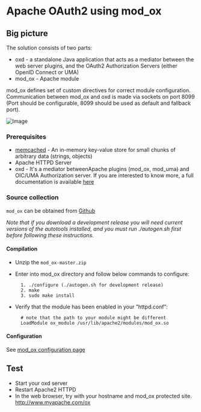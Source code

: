 # Apache OAuth2 using mod_ox

## Big picture

The solution consists of two parts:

* oxd - a standalone Java application that acts as a mediator between the web server plugins, and the OAuth2 Authorization Servers (either OpenID Connect or UMA) 
* mod_ox - Apache module

mod_ox defines set of custom directives for correct module configuration. Communication between mod_ox and oxd is made via sockets on port 8099 (Port should be configurable, 8099 should be used as default and fallback port).

![Image](https://raw.githubusercontent.com/GluuFederation/docs/master/sources/img/openid_connect/oxd_overview.png?raw=true)

### Prerequisites

* [memcached](http://memcached.org/) - An in-memory key-value store for small chunks of arbitrary data (strings, objects)
* Apache HTTPD Server
* oxd - It's a mediator betweenApache plugins (mod_ox, mod_uma) and OIC/UMA Authorization server. If you are interested to know more, a full documentation is available [here](http://ox.gluu.org/doku.php?id=oxd:home)

### Source collection

`mod_ox` can be obtained from [Github](https://github.com/GluuFederation/mod_ox/archive/master.zip)

_Note that if you download a development release you will need current versions
of the autotools installed, and you must run ./autogen.sh first before following
these instructions._ 

#### Compilation

* Unzip the `mod_ox-master.zip`

* Enter into mod_ox directory and follow below commands to configure:

        1. ./configure (./autogen.sh for development release)
        2. make
        3. sudo make install

* Verify that the module has been enabled in your ”httpd.conf”:

        # note that the path to your module might be different
        LoadModule ox_module /usr/lib/apache2/modules/mod_ox.so

#### Configuration

See [mod_ox configuration page](../reference/oxd)

## Test

* Start your oxd server
* Restart Apache2 HTTPD
* In the web browser, try with your hostname and mod_ox protected site. 
        http://www.myapache.com/ox

